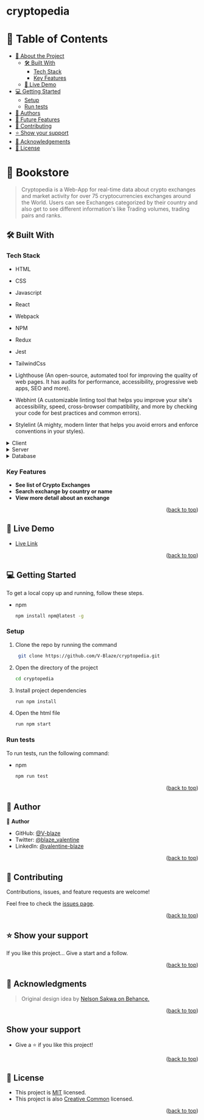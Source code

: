 # cryptopedia

<a name="readme-top"></a>


<!-- TABLE OF CONTENTS -->

# 📗 Table of Contents

- [📖 About the Project](#about-project)
  - [🛠 Built With](#built-with)
    - [Tech Stack](#tech-stack)
    - [Key Features](#key-features)
  - [🚀 Live Demo](#live-demo)
- [💻 Getting Started](#getting-started)
  - [Setup](#setup)
  - [Run tests](#run-tests)
- [👥 Authors](#authors)
- [🔭 Future Features](#future-features)
- [🤝 Contributing](#contributing)
- [⭐️ Show your support](#support)
- [🙏 Acknowledgements](#acknowledgements)
- [📝 License](#license)


# 📖 Bookstore <a name="about-project"></a>

> Cryptopedia is a Web-App for real-time data about crypto exchanges and market activity for over 75 cryptocurrencies exchanges around the World. Users can see Exchanges categorized by their country and also get to see different information's like Trading volumes, trading pairs and ranks.

## 🛠 Built With <a name="built-with"></a>

### Tech Stack <a name="tech-stack"></a>

> 
- HTML

- CSS

- Javascript 

- React

- Webpack

- NPM

- Redux

- Jest

- TailwindCss

- Lighthouse (An open-source, automated tool for improving the quality of web pages. It has audits for performance, accessibility, progressive web apps, SEO and more).

- Webhint (A customizable linting tool that helps you improve your site's accessibility, speed, cross-browser compatibility, and more by checking your code for best practices and common errors).

- Stylelint (A mighty, modern linter that helps you avoid errors and enforce conventions in your styles).

<details>
  <summary>Client</summary>
  <ul>
    <li><a href="https://reactjs.org/">React.js</a></li>
  </ul>
</details>

<details>
  <summary>Server</summary>
  <ul>
    <li><a href="https://expressjs.com/">Express.js</a></li>
  </ul>
</details>

<details>
<summary>Database</summary>
  <ul>
    <li><a href="https://www.postgresql.org/">PostgreSQL</a></li>
  </ul>
</details>

<!-- Features -->

### Key Features <a name="key-features"></a>

> 

- **See list of Crypto Exchanges**
- **Search exchange by country or name**
- **View more detail about an exchange**

<p align="right">(<a href="#readme-top">back to top</a>)</p>

<!-- LIVE DEMO -->

## 🚀 Live Demo <a name="live-demo"></a>

> 

- [Live Link](https://cryptopedia.onrender.com/)

<p align="right">(<a href="#readme-top">back to top</a>)</p>

<!-- GETTING STARTED -->

## 💻 Getting Started <a name="getting-started"></a>

> 
To get a local copy up and running, follow these steps.

- npm
  ```sh
  npm install npm@latest -g
  ```

### Setup

1. Clone the repo by running the command
   ```sh
    git clone https://github.com/V-Blaze/cryptopedia.git
   ```
2. Open the directory of the project
   ```sh
   cd cryptopedia
   ```
3. Install project dependencies
   ```sh
   run npm install
   ```
4. Open the html file
   ```sh
   run npm start

### Run tests

To run tests, run the following command:

- npm
  ```sh
  npm run test
  ```



<p align="right">(<a href="#readme-top">back to top</a>)</p>

<!-- AUTHORS -->

## 👥 Author <a name="authors"></a>

👤 **Author**

- GitHub: [@V-blaze](https://github.com/V-Blaze)
- Twitter: [@blaze_valentine](https://twitter.com/blaze_valentine)
- LinkedIn: [@valentine-blaze](https://www.linkedin.com/in/valentine-blaze/)


<p align="right">(<a href="#readme-top">back to top</a>)</p>

<!-- CONTRIBUTING -->

## 🤝 Contributing <a name="contributing"></a>

Contributions, issues, and feature requests are welcome!

Feel free to check the [issues page](../../issues/).

<p align="right">(<a href="#readme-top">back to top</a>)</p>

<!-- SUPPORT -->

## ⭐️ Show your support <a name="support"></a>

If you like this project... Give a start and a follow.

<p align="right">(<a href="#readme-top">back to top</a>)</p>

<!-- ACKNOWLEDGEMENTS -->

## 🙏 Acknowledgments <a name="acknowledgements"></a>

> Original design idea by [Nelson Sakwa on Behance.](https://www.behance.net/sakwadesignstudio)


<p align="right">(<a href="#readme-top">back to top</a>)</p>

## Show your support

- Give a ⭐️ if you like this project!


<p align="right">(<a href="#readme-top">back to top</a>)</p>

<!-- LICENSE -->

## 📝 License <a name="license"></a>

- This project is [MIT](https://github.com/V-Blaze/cryptopedia/blob/dev/LICENSE) licensed.
- This project is also [Creative Common](https://creativecommons.org/licenses/by-nc/4.0/) licensed.

<p align="right">(<a href="#readme-top">back to top</a>)</p>
